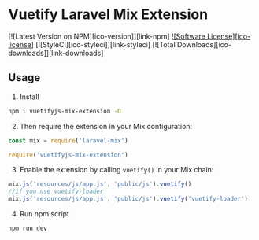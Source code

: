 # Vuetify Laravel Mix Extension

[![Latest Version on NPM][ico-version]][link-npm]
[![Software License][ico-license]](LICENSE.md)
[![StyleCI][ico-styleci]][link-styleci]
[![Total Downloads][ico-downloads]][link-downloads]

## Usage

1. Install

```bash
npm i vuetifyjs-mix-extension -D
```

2. Then require the extension in your Mix configuration:

```js
const mix = require('laravel-mix')

require('vuetifyjs-mix-extension')
```

3. Enable the extension by calling `vuetify()` in your Mix chain:

```js
mix.js('resources/js/app.js', 'public/js').vuetify()
//if you use vuetify-loader
mix.js('resources/js/app.js', 'public/js').vuetify('vuetify-loader')
```

4. Run npm script

```bash
npm run dev
```
